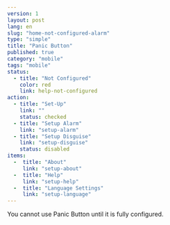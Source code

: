```yaml
---
version: 1
layout: post
lang: en
slug: "home-not-configured-alarm"
type: "simple"
title: "Panic Button"
published: true
category: "mobile"
tags: "mobile"
status:
  - title: "Not Configured"
    color: red
    link: help-not-configured
action:
  - title: "Set-Up"
    link: ""
    status: checked
  - title: "Setup Alarm"
    link: "setup-alarm"
  - title: "Setup Disguise"
    link: "setup-disguise"
    status: disabled
items:
  -  title: "About"
     link: "setup-about"
  -  title: "Help"
     link: "setup-help"
  -  title: "Language Settings"
     link: "setup-language"
---
```


You cannot use Panic Button until it is fully configured.
